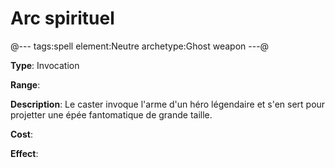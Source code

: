 # Arc spirituel

@---
tags:spell
element:Neutre
archetype:Ghost weapon
---@

**Type**:
Invocation

**Range**:

**Description**:
Le caster invoque l'arme d'un héro légendaire et s'en sert pour projetter une épée fantomatique de grande taille.

**Cost**:

**Effect**:
